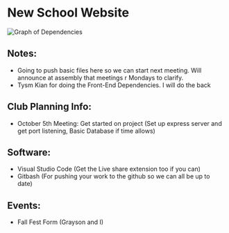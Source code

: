 # New School Website
![Graph of Dependencies](https://i.imgur.com/ptNXrkC.png)

Notes:
---------------------------
- Going to push basic files here so we can start next meeting. Will announce at assembly that meetings r Mondays to clarify.
- Tysm Kian for doing the Front-End Dependencies. I will do the back

Club Planning Info:
---------------------------
- October 5th Meeting: Get started on project (Set up express server and get port listening, Basic Database if time allows)

Software:
-----------------------------
- Visual Studio Code (Get the Live share extension too if you can)
- Gitbash (For pushing your work to the github so we can all be up to date)


Events:
----------------------
- Fall Fest Form (Grayson and I)
